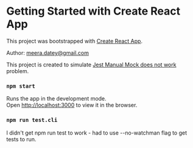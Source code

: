 # Getting Started with Create React App

This project was bootstrapped with [Create React App](https://github.com/facebook/create-react-app).

Author: <meera.datey@gmail.com>

This project is created to simulate
[Jest Manual Mock does not work](https://stackoverflow.com/questions/65108082/jest-manual-mocks-does-not-use-mock-file-in-cra) problem.

### `npm start`

Runs the app in the development mode.\
Open [http://localhost:3000](http://localhost:3000) to view it in the browser.

### `npm run test.cli`

I didn't get npm run test to work - had to use --no-watchman flag to get tests to run.
